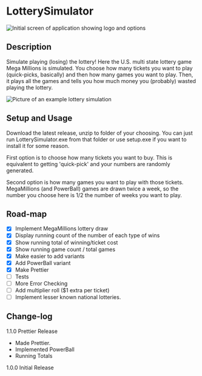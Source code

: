 # LotterySimulator
![Initial screen of application showing logo and options](https://i.imgur.com/qrR3RfX.png)
## Description

Simulate playing (losing) the lottery! Here the U.S. multi state lottery game Mega Millions is simulated. You choose how many tickets you want to play (quick-picks, basically) and then how many games you want to play. Then, it plays all the games and tells you how much money you (probably) wasted playing the lottery.


![Picture of an example lottery simulation](https://i.imgur.com/lD0UnOB.png)

## Setup and Usage

Download the latest release, unzip to folder of your choosing. You can just run LotterySimulator.exe from that folder or use setup.exe if you want to install it for some reason.

First option is to choose how many tickets you want to buy. This is equivalent to getting 'quick-pick' and your numbers are randomly generated.

Second option is how many games you want to play with those tickets. MegaMillions (and PowerBall) games are drawn twice a week, so the number you choose here is 1/2 the number of weeks you want to play. 

## Road-map

- [X] Implement MegaMillions lottery draw
- [X] Display running count of the number of each type of wins
- [X] Show running total of winning/ticket cost
- [X] Show running game count / total games
- [X] Make easier to add variants
- [X] Add PowerBall variant
- [X] Make Prettier
- [ ] Tests
- [ ] More Error Checking
- [ ] Add multiplier roll ($1 extra per ticket)
- [ ] Implement lesser known national lotteries. 

## Change-log

1.1.0 Prettier Release
- Made Prettier.
- Implemented PowerBall
- Running Totals


1.0.0 Initial Release

